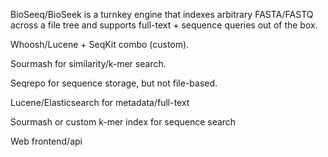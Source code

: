 BioSeeq/BioSeek is a turnkey engine that indexes arbitrary FASTA/FASTQ across a file tree and supports full-text + sequence queries out of the box.

Whoosh/Lucene + SeqKit combo (custom).

Sourmash for similarity/k-mer search.

Seqrepo for sequence storage, but not file-based.

Lucene/Elasticsearch for metadata/full-text

Sourmash or custom k-mer index for sequence search

Web frontend/api
